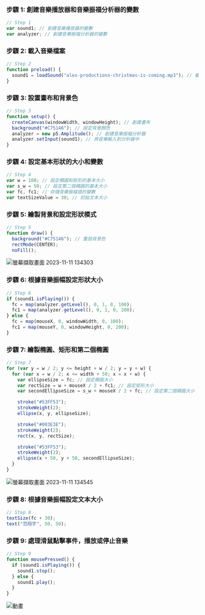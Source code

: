 

### 步驟 1: 創建音樂播放器和音樂振福分析器的變數
```javascript
// Step 1
var sound1; // 創建音樂播放器的變數
var analyzer; // 創建音樂振幅分析器的變數
```

### 步驟 2: 載入音樂檔案
```javascript
// Step 2
function preload() {
  sound1 = loadSound("alex-productions-christmas-is-coming.mp3"); // 載入音樂檔案
}
```

### 步驟 3: 設置畫布和背景色
```javascript
// Step 3
function setup() {
  createCanvas(windowWidth, windowHeight); // 創建畫布
  background("#C75146"); // 設定背景顏色
  analyzer = new p5.Amplitude(); // 創建音樂振幅分析器
  analyzer.setInput(sound1); // 將音樂輸入到分析器中
}
```

### 步驟 4: 設定基本形狀的大小和變數
```javascript
// Step 4
var w = 100; // 設定橢圓和矩形的基本大小
var s_w = 50; // 設定第二個橢圓的基本大小
var fc, fc1; // 存儲音樂振幅值的變數
var textSizeValue = 30; // 初始文本大小
```

### 步驟 5: 繪製背景和設定形狀模式
```javascript
// Step 5
function draw() {
  background("#C75146"); // 重設背景色
  rectMode(CENTER);
  noFill();
```
![螢幕擷取畫面 2023-11-11 134303](https://hackmd.io/_uploads/SJ4c4cnQ6.png)

### 步驟 6: 根據音樂振幅設定形狀大小
```javascript
// Step 6
if (sound1.isPlaying()) {
  fc = map(analyzer.getLevel(), 0, 1, 0, 100);
  fc1 = map(analyzer.getLevel(), 0, 1, 0, 200);
} else {
  fc = map(mouseX, 0, windowWidth, 0, 100);
  fc1 = map(mouseY, 0, windowHeight, 0, 200);
}
```

### 步驟 7: 繪製橢圓、矩形和第二個橢圓
```javascript
// Step 7
for (var y = w / 2; y <= height + w / 2; y = y + w) {
  for (var x = w / 2; x <= width + 50; x = x + w) {
    var ellipseSize = fc; // 設定橢圓大小
    var rectSize = w + mouseX / 2 + fc1; // 設定矩形大小
    var secondEllipseSize = s_w + mouseX / 2 + fc; // 設定第二個橢圓大小

    stroke("#53FF53");
    strokeWeight(2);
    ellipse(x, y, ellipseSize);

    stroke("#003E3E");
    strokeWeight(2);
    rect(x, y, rectSize);

    stroke("#53FF53");
    strokeWeight(2);
    ellipse(x + 50, y + 50, secondEllipseSize);
  }
}
```
![螢幕擷取畫面 2023-11-11 134545](https://hackmd.io/_uploads/HyEVB5hQT.jpg)

### 步驟 8: 根據音樂振幅設定文本大小
```javascript
// Step 8
textSize(fc + 30);
text("范翔宇", 50, 50);
```

### 步驟 9: 處理滑鼠點擊事件，播放或停止音樂
```javascript
// Step 9
function mousePressed() {
  if (sound1.isPlaying()) {
    sound1.stop();
  } else {
    sound1.play();
  }
}
```

![動畫](https://hackmd.io/_uploads/Bk9rP9hXa.gif)




